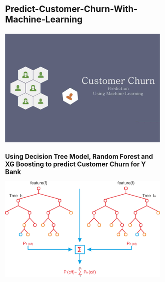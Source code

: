 # Predict-Customer-Churn-With-Machine-Learning

![](https://github.com/charlezvictor/Predict-Customer-Churn-With-Machine-Learning/blob/main/customer_churn_3.jpg)
---

## Using Decision Tree Model, Random Forest and XG Boosting to predict Customer Churn for Y Bank


![](https://github.com/charlezvictor/Predict-Customer-Churn-With-Machine-Learning/blob/main/Rf%20tree.png)
